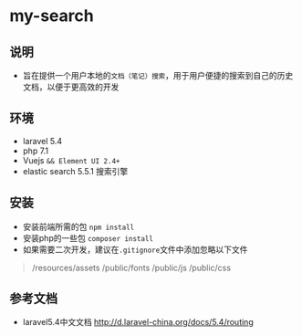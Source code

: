 # my-search

## 说明
* 旨在提供一个用户本地的`文档（笔记）搜索`，用于用户便捷的搜索到自己的历史文档，以便于更高效的开发

## 环境
* laravel 5.4
* php 7.1
* Vuejs `&& Element UI 2.4+`
* elastic search 5.5.1 搜索引擎

## 安装
* 安装前端所需的包 `npm install`
* 安装php的一些包 `composer install`
* 如果需要二次开发，建议在`.gitignore`文件中添加忽略以下文件
> /resources/assets
  /public/fonts
  /public/js
  /public/css


## 参考文档
* laravel5.4中文文档  http://d.laravel-china.org/docs/5.4/routing

